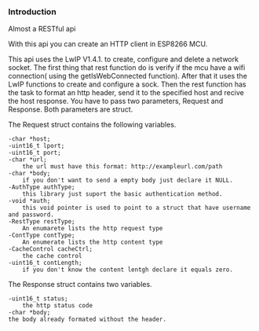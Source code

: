 ### Introduction

Almost a RESTful api

With this api you can create an HTTP client in ESP8266 MCU.

This api uses the LwIP V1.4.1. to create, configure and delete a network socket. The first thing that rest function do is verify if the mcu have a wifi connection( using the getIsWebConnected function). After that it uses the LwIP functions to create and configure a sock. Then the rest function has the task to format an http header, send it to the specified host and recive the host response. You have to pass two parameters, Request and Response. Both parameters are struct.

The Request struct contains the following variables.

	-char *host;
	-uint16_t lport;
	-uint16_t port;
	-char *url;
        the url must have this format: http://exampleurl.com/path
	-char *body;
        if you don't want to send a empty body just declare it NULL.
	-AuthType authType;
        this library just suport the basic authentication method.
	-void *auth;
        this void pointer is used to point to a struct that have username and password. 
	-RestType restType;
        An enumarete lists the http request type
	-ContType contType;
        An enumerate lists the http content type
	-CacheControl cacheCtrl;
        the cache control
	-uint16_t contLength;
        if you don't know the content lentgh declare it equals zero.

The Response struct contains two variables.
    
    -uint16_t status;
        the http status code
    -char *body;
	the body already formated without the header.



